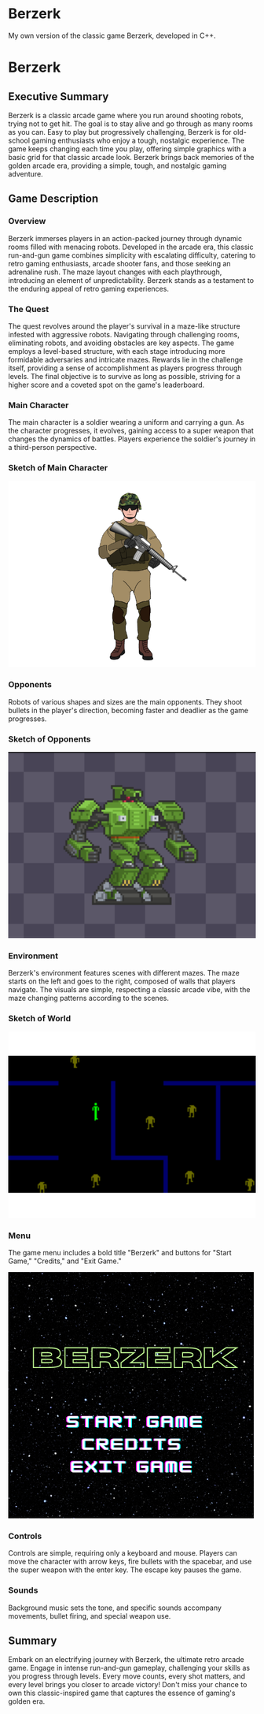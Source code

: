 # Berzerk
My own version of the classic game Berzerk, developed in C++.

# Berzerk

## Executive Summary

Berzerk is a classic arcade game where you run around shooting robots, trying not to get hit. The goal is to stay alive and go through as many rooms as you can. Easy to play but progressively challenging, Berzerk is for old-school gaming enthusiasts who enjoy a tough, nostalgic experience. The game keeps changing each time you play, offering simple graphics with a basic grid for that classic arcade look. Berzerk brings back memories of the golden arcade era, providing a simple, tough, and nostalgic gaming adventure.

## Game Description

### Overview

Berzerk immerses players in an action-packed journey through dynamic rooms filled with menacing robots. Developed in the arcade era, this classic run-and-gun game combines simplicity with escalating difficulty, catering to retro gaming enthusiasts, arcade shooter fans, and those seeking an adrenaline rush. The maze layout changes with each playthrough, introducing an element of unpredictability. Berzerk stands as a testament to the enduring appeal of retro gaming experiences.

### The Quest

The quest revolves around the player's survival in a maze-like structure infested with aggressive robots. Navigating through challenging rooms, eliminating robots, and avoiding obstacles are key aspects. The game employs a level-based structure, with each stage introducing more formidable adversaries and intricate mazes. Rewards lie in the challenge itself, providing a sense of accomplishment as players progress through levels. The final objective is to survive as long as possible, striving for a higher score and a coveted spot on the game's leaderboard.

### Main Character

The main character is a soldier wearing a uniform and carrying a gun. As the character progresses, it evolves, gaining access to a super weapon that changes the dynamics of battles. Players experience the soldier's journey in a third-person perspective.

### Sketch of Main Character

![Sketch of Main Character](https://github.com/Aurelio088/Berzerk/blob/main/img/sketch_Soldier.png)


### Opponents

Robots of various shapes and sizes are the main opponents. They shoot bullets in the player's direction, becoming faster and deadlier as the game progresses.

### Sketch of Opponents

![Sketch of Opponents](https://github.com/Aurelio088/Berzerk/blob/main/img/Sketchs.png)

### Environment

Berzerk's environment features scenes with different mazes. The maze starts on the left and goes to the right, composed of walls that players navigate. The visuals are simple, respecting a classic arcade vibe, with the maze changing patterns according to the scenes.

### Sketch of World

![Sketch of World](https://github.com/Aurelio088/Berzerk/blob/main/img/sketch_background.png)

### Menu

The game menu includes a bold title "Berzerk" and buttons for "Start Game," "Credits," and "Exit Game."

![Sketch of Menu](https://github.com/Aurelio088/Berzerk/blob/main/img/Berzerk%20Sketch%20Menu.png)

### Controls

Controls are simple, requiring only a keyboard and mouse. Players can move the character with arrow keys, fire bullets with the spacebar, and use the super weapon with the enter key. The escape key pauses the game.

### Sounds

Background music sets the tone, and specific sounds accompany movements, bullet firing, and special weapon use.

## Summary

Embark on an electrifying journey with Berzerk, the ultimate retro arcade game. Engage in intense run-and-gun gameplay, challenging your skills as you progress through levels. Every move counts, every shot matters, and every level brings you closer to arcade victory! Don't miss your chance to own this classic-inspired game that captures the essence of gaming's golden era.

